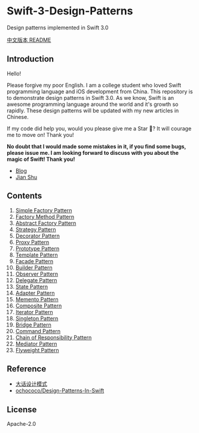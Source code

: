 # Swift-3-Design-Patterns

Design patterns implemented in Swift 3.0

[中文版本 README](README_CN.md)

## Introduction

Hello!

Please forgive my poor English. I am a college student who loved Swift programming language and iOS development from China. This repository is to demonstrate design patterns in Swift 3.0. As we know, Swift is an awesome programming language around the world and it's growth so rapidly. These design patterns will be updated with my new articles in Chinese.

If my code did help you, would you please give me a Star 🌟? It will courage me to move on! Thank you!

**No doubt that I would made some mistakes in it, if you find some bugs, please issue me. I am looking forward to discuss with you about the magic of Swift! Thank you!**

- [Blog](https://maimieng.com)
- [Jian Shu](http://www.jianshu.com/users/b88081164fe8/latest_articles)

## Contents

1. [Simple Factory Pattern](01-Simple_Factory_Pattern.playground/Contents.swift)
2. [Factory Method Pattern](02-Factory_Method_Pattern.playground/Contents.swift)
3. [Abstract Factory Pattern](03-Abstract_Factory_Pattern.playground/Contents.swift)
4. [Strategy Pattern](04-Strategy_Pattern.playground/Contents.swift)
5. [Decorator Pattern](05-Decorator_Pattern.playground/Contents.swift)
6. [Proxy Pattern](06-Proxy_Pattern.playground/Contents.swift)
7. [Prototype Pattern](07-Prototype_Pattern.playground/Contents.swift)
8. [Template Pattern](08-Template_Pattern.playground/Contents.swift)
9. [Facade Pattern](09-Facade_Pattern.playground/Contents.swift)
10. [Builder Pattern](10-Builder_Pattern.playground/Contents.swift)
11. [Observer Pattern](11-Observer_Pattern.playground/Contents.swift)
12. [Delegate Pattern](12-Delegate_Pattern.playground/Contents.swift)
13. [State Pattern](13-State_Pattern.playground/Contents.swift)
14. [Adapter Pattern](14-Adapter_Pattern.playground/Contents.swift)
15. [Memento Pattern](15-Memento_Pattern.playground/Contents.swift)
16. [Composite Pattern](16-Composite_Pattern.playground/Contents.swift)
17. [Iterator Pattern](17-Iterator_Pattern.playground/Contents.swift)
18. [Singleton Pattern](18-Singleton_Pattern.playground/Contents.swift)
19. [Bridge Pattern](19-Bridge_Pattern.playground/Contents.swift)
20. [Command Pattern](20-Command_Pattern.playground/Contents.swift)
21. [Chain of Responsibility Pattern](21-Chain_of_Responsibility_Pattern.playground/Contents.swift)
22. [Mediator Pattern](22-Mediator_Pattern.playground/Contents.swift)
23. [Flyweight Pattern](23-Flyweight_Pattern.playground/Contents.swift)

## Reference

- [大话设计模式](https://book.douban.com/subject/2334288/)
- [ochococo/Design-Patterns-In-Swift](https://github.com/ochococo/Design-Patterns-In-Swift)

## License

Apache-2.0